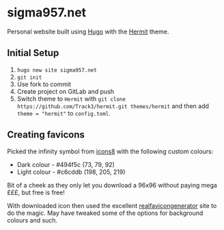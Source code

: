 # sigma957.net

Personal website built using [Hugo](https://gohugo.io) with the [Hermit](https://themes.gohugo.io/hermit/) theme.

## Initial Setup
1. `hugo new site sigma957.net`
2. `git init`
3. Use fork to commit
4. Create project on GitLab and push
5. Switch theme to `Hermit` with `git clone https://github.com/Track3/hermit.git themes/hermit` and then add `theme = "hermit"` to `config.toml`.

## Creating favicons
Picked the infinity symbol from [icons8](https://icons8.com/icon/set/royalty-free-infinity/color) with the following custom colours:
* Dark colour - #494f5c (73, 79, 92)
* Light colour - #c6cddb (198, 205, 219)

Bit of a cheek as they only let you download a 96x96 without paying mega £££, but free is free!

With downloaded icon then used the excellent [realfavicongenerator](https://realfavicongenerator.net) site to do the magic. May have tweaked some of the options for background colours and such.